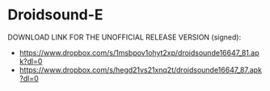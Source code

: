 Droidsound-E 
============

DOWNLOAD LINK FOR THE UNOFFICIAL RELEASE VERSION (signed):

* https://www.dropbox.com/s/1msbpov1ohyt2xp/droidsounde16647_81.apk?dl=0
* https://www.dropbox.com/s/hegd21vs21xnq2t/droidsounde16647_87.apk?dl=0



